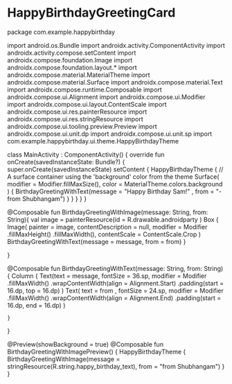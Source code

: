 # HappyBirthdayGreetingCard
package com.example.happybirthday

import android.os.Bundle
import androidx.activity.ComponentActivity
import androidx.activity.compose.setContent
import androidx.compose.foundation.Image
import androidx.compose.foundation.layout.*
import androidx.compose.material.MaterialTheme
import androidx.compose.material.Surface
import androidx.compose.material.Text
import androidx.compose.runtime.Composable
import androidx.compose.ui.Alignment
import androidx.compose.ui.Modifier
import androidx.compose.ui.layout.ContentScale
import androidx.compose.ui.res.painterResource
import androidx.compose.ui.res.stringResource
import androidx.compose.ui.tooling.preview.Preview
import androidx.compose.ui.unit.dp
import androidx.compose.ui.unit.sp
import com.example.happybirthday.ui.theme.HappyBirthdayTheme

class MainActivity : ComponentActivity() {
    override fun onCreate(savedInstanceState: Bundle?) {
        super.onCreate(savedInstanceState)
        setContent {
            HappyBirthdayTheme {
                // A surface container using the 'background' color from the theme
                Surface(
                    modifier = Modifier.fillMaxSize(),
                    color = MaterialTheme.colors.background
                ) {
                    BirthdayGreetingWithText(message = "Happy Birthday Sam!" , from = "-from Shubhangam")
                }
            }
        }
    }
}

@Composable
fun BirthdayGreetingWithImage(message: String, from: String){
    val image = painterResource(id = R.drawable.androidparty )
    Box {
        Image(
            painter = image,
            contentDescription = null,
            modifier = Modifier
                .fillMaxHeight()
                .fillMaxWidth(),
            contentScale = ContentScale.Crop
        )
        BirthdayGreetingWithText(message = message, from = from)
    }

}

@Composable
fun BirthdayGreetingWithText(message: String, from: String){
    Column  {
        Text(text = message,
            fontSize = 36.sp,
            modifier = Modifier
                .fillMaxWidth()
                .wrapContentWidth(align = Alignment.Start)
                .padding(start = 16.dp, top = 16.dp)
        )
        Text(
            text = from ,
            fontSize = 24.sp,
            modifier = Modifier
                .fillMaxWidth()
                .wrapContentWidth(align = Alignment.End)
                .padding(start = 16.dp, end = 16.dp)
        )
        
    }
}

@Preview(showBackground = true)
@Composable
fun BirthdayGreetingWithImagePreview() {
    HappyBirthdayTheme {
        BirthdayGreetingWithImage(message = stringResource(R.string.happy_birthday_text), from = "from Shubhangam")
    }
}
